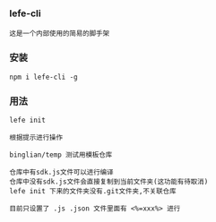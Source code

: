 ### lefe-cli

```
这是一个内部使用的简易的脚手架
```

### 安装

```
npm i lefe-cli -g
```

### 用法

```
lefe init

根据提示进行操作

binglian/temp 测试用模板仓库

仓库中有sdk.js文件可以进行编译
仓库中没有sdk.js文件会直接复制到当前文件夹(这功能有待取消)
lefe init 下来的文件夹没有.git文件夹,不关联仓库

目前只设置了 .js .json 文件里面有 <%=xxx%> 进行


```

